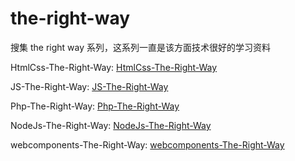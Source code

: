 # the-right-way

搜集 the right way 系列，这系列一直是该方面技术很好的学习资料

HtmlCss-The-Right-Way: [HtmlCss-The-Right-Way](http://htmlcsstherightway.org/)

JS-The-Right-Way: [JS-The-Right-Way](http://jstherightway.org/)

Php-The-Right-Way: [Php-The-Right-Way](http://www.phptherightway.com/)

NodeJs-The-Right-Way: [NodeJs-The-Right-Way](http://cdn.octo-dev.co.uk/publications/node-js-the-right-way_p1_0.pdf) 

webcomponents-The-Right-Way: [webcomponents-The-Right-Way](https://github.com/mateusortiz/webcomponents-the-right-way)
